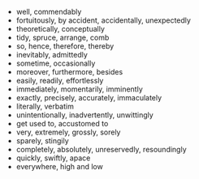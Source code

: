 
- well, commendably
- fortuitously, by accident, accidentally, unexpectedly
- theoretically, conceptually
- tidy, spruce, arrange, comb
- so, hence, therefore, thereby
- inevitably, admittedly
- sometime, occasionally
- moreover, furthermore, besides
- easily, readily, effortlessly
- immediately, momentarily, imminently
- exactly, precisely, accurately, immaculately
- literally, verbatim
- unintentionally, inadvertently, unwittingly
- get used to, accustomed to
- very, extremely, grossly, sorely
- sparely, stingily
- completely, absolutely, unreservedly, resoundingly
- quickly, swiftly, apace
- everywhere, high and low
